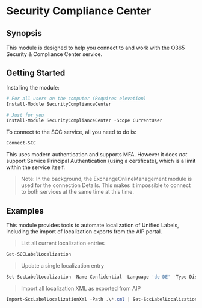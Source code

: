 ﻿# Security Compliance Center

## Synopsis

This module is designed to help you connect to and work with the O365 Security & Compliance Center service.

## Getting Started

Installing the module:

```powershell
# For all users on the computer (Requires elevation)
Install-Module SecurityComplianceCenter

# Just for you
Install-Module SecurityComplianceCenter -Scope CurrentUser
```

To connect to the SCC service, all you need to do is:

```powershell
Connect-SCC
```

This uses modern authentication and supports MFA.
However it does _not_ support Service Principal Authentication (using a certificate), which is a limit within the service itself.

> Note: In the background, the ExchangeOnlineManagement module is used for the connection Details.
> This makes it impossible to connect to both services at the same time at this time.

## Examples

This module provides tools to automate localization of Unified Labels, including the import of localization exports from the AIP portal.

> List all current localization entries

```powershell
Get-SCCLabelLocalization
```

> Update a single localization entry

```powershell
Set-SccLabelLocalization -Name Confidential -Language 'de-DE' -Type DisplayName -Text 'Vertraulich'
```

> Import all localization XML as exported from AIP

```powershell
Import-SccLabelLocalizationXml -Path .\*.xml | Set-SccLabelLocalization
```
